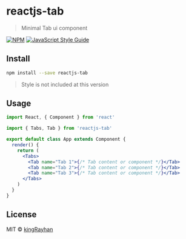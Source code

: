 # reactjs-tab

> Minimal Tab ui component

[![NPM](https://img.shields.io/npm/v/reactjs-tab.svg)](https://www.npmjs.com/package/reactjs-tab) [![JavaScript Style Guide](https://img.shields.io/badge/code_style-standard-brightgreen.svg)](https://standardjs.com)

## Install

```bash
npm install --save reactjs-tab
```

> Style is not included at this version

## Usage

```jsx
import React, { Component } from 'react'

import { Tabs, Tab } from 'reactjs-tab'

export default class App extends Component {
  render() {
    return (
      <Tabs>
        <Tab name="Tab 1">{/* Tab content or component */}</Tab>
        <Tab name="Tab 2">{/* Tab content or component */}</Tab>
        <Tab name="Tab 3">{/* Tab content or component */}</Tab>
      </Tabs>
    )
  }
}
```

## License

MIT © [kingRayhan](https://github.com/kingRayhan)
